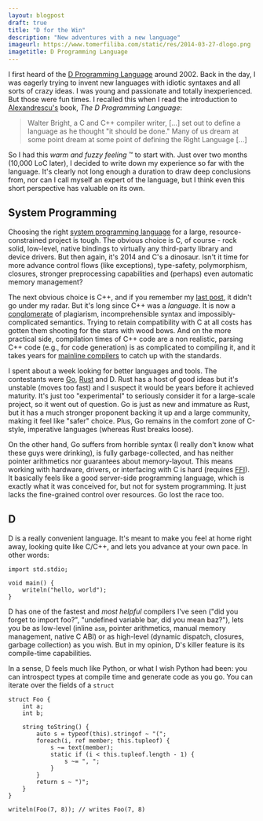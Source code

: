 ```yaml
---
layout: blogpost
draft: true
title: "D for the Win"
description: "New adventures with a new language"
imageurl: https://www.tomerfiliba.com/static/res/2014-03-27-dlogo.png
imagetitle: D Programming Language
---
```


I first heard of the [D Programming Language](http://dlang.org/) around 2002. Back in the day, I was eagerly
trying to invent new languages with idiotic syntaxes and all sorts of crazy ideas. I was young and passionate and
totally inexperienced. But those were fun times. I recalled this when I read the introduction to
[Alexandrescu's](http://en.wikipedia.org/wiki/Andrei_Alexandrescu) book, *The D Programming Language*:

> Walter Bright, a C and C++ compiler writer, [...] set out to define a language as he thought "it should be done."
> Many of us dream at some point dream at some point of defining the Right Language [...]

So I had this *warm and fuzzy feeling* &trade; to start with. Just over two months (10,000 LoC later),
I decided to write down my experience so far with the language. It's clearly not long enough a duration to
draw deep conclusions from, nor can I call myself an expert of the language, but I think even this short
perspective has valuable on its own.

## System Programming ##

Choosing the right [system programming language](http://en.wikipedia.org/wiki/System_programming_language) for a large,
resource-constrained project is tough. The obvious choice is C, of course - rock solid, low-level, native bindings to
virtually any third-party library and device drivers. But then again, it's 2014 and C's a dinosaur. Isn't it time
for more advance control flows (like exceptions), type-safety, polymorphism, closures, stronger preprocessing
capabilities and (perhaps) even automatic memory management?

The next obvious choice is C++, and if you remember my [last post](https://www.tomerfiliba.com/blog/ConstructPlusPlus/),
it didn't go under my radar. But it's long since C++ was a *language*. It is now a
[conglomerate](http://www.stroustrup.com/C++11FAQ.html) of plagiarism, incomprehensible syntax and
impossibly-complicated semantics. Trying to retain compatibility with C at all costs has gotten them shooting for the
stars with wood bows. And on the more practical side, compilation times of C++ code are a non realistic, parsing C++
code (e.g., for code generation) is as complicated to compiling it, and it takes years for
[mainline compilers](http://msdn.microsoft.com/en-us/library/hh567368.aspx) to catch up with the standards.

I spent about a week looking for better languages and tools. The contestants were [Go](http://golang.org/),
[Rust](http://www.rust-lang.org/) and D. Rust has a host of good ideas but it's unstable (moves too fast) and I
suspect it would be years before it achieved maturity. It's just too "experimental" to seriously consider it for
a large-scale project, so it went out  of question. Go is just as new and immature as Rust, but it has a much
stronger proponent backing it up and a large community, making it feel like "safer" choice. Plus, Go remains in the
comfort zone of C-style, imperative languages (whereas Rust breaks loose).

On the other hand, Go suffers from horrible syntax (I really don't know what these guys were drinking), is fully
garbage-collected, and has neither pointer arithmetics nor guarantees about memory-layout. This means working with
hardware, drivers, or interfacing with C is hard (requires [FFI](http://en.wikipedia.org/wiki/Foreign_function_interface)).
It basically feels like a good server-side programming language, which is exactly what it was conceived for,
but not for system programming. It just lacks the fine-grained control over resources. Go lost the race too.

## D ##

D is a really convenient language. It's meant to make you feel at home right away, looking quite like C/C++, and
lets you advance at your own pace. In other words:

    import std.stdio;

    void main() {
        writeln("hello, world");
    }

D has one of the fastest and *most helpful* compilers I've seen ("did you forget to import foo?",
"undefined variable bar, did you mean baz?"), lets you be as low-level (inline ``asm``, pointer arithmetics,
manual memory management, native C ABI) or as high-level (dynamic dispatch, closures, garbage collection) as you wish.
But in my opinion, D's killer feature is its compile-time capabilities.

In a sense, D feels much like Python, or what I wish Python had been: you can introspect types at compile time and
generate code as you go. You can iterate over the fields of a ``struct``

    struct Foo {
        int a;
        int b;

        string toString() {
            auto s = typeof(this).stringof ~ "(";
            foreach(i, ref member; this.tupleof) {
                s ~= text(member);
                static if (i < this.tupleof.length - 1) {
                    s ~= ", ";
                }
            }
            return s ~ ")";
        }
    }

    writeln(Foo(7, 8)); // writes Foo(7, 8)
